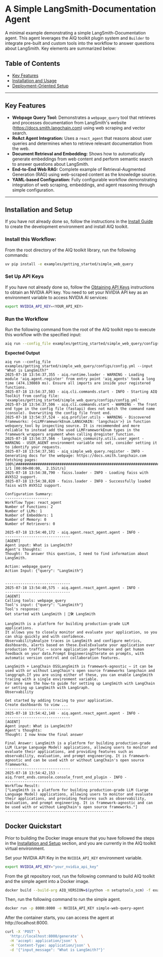<!--
SPDX-FileCopyrightText: Copyright (c) 2025, NVIDIA CORPORATION & AFFILIATES. All rights reserved.
SPDX-License-Identifier: Apache-2.0

Licensed under the Apache License, Version 2.0 (the "License");
you may not use this file except in compliance with the License.
You may obtain a copy of the License at

http://www.apache.org/licenses/LICENSE-2.0

Unless required by applicable law or agreed to in writing, software
distributed under the License is distributed on an "AS IS" BASIS,
WITHOUT WARRANTIES OR CONDITIONS OF ANY KIND, either express or implied.
See the License for the specific language governing permissions and
limitations under the License.
-->

# A Simple LangSmith-Documentation Agent

A minimal example demonstrating a simple LangSmith-Documentation agent. This agent leverages the AIQ toolkit plugin system and `Builder` to integrate pre-built and custom tools into the workflow to answer questions about LangSmith. Key elements are summarized below:

## Table of Contents

* [Key Features](#key-features)
* [Installation and Usage](#installation-and-setup)
* [Deployment-Oriented Setup](#docker-quickstart)

---

## Key Features

- **Webpage Query Tool:** Demonstrates a `webpage_query` tool that retrieves and processes documentation from LangSmith's website (https://docs.smith.langchain.com) using web scraping and vector search.
- **ReAct Agent Integration:** Uses a `react_agent` that reasons about user queries and determines when to retrieve relevant documentation from the web.
- **Document Retrieval and Embedding:** Shows how to automatically generate embeddings from web content and perform semantic search to answer questions about LangSmith.
- **End-to-End Web RAG:** Complete example of Retrieval-Augmented Generation (RAG) using web-scraped content as the knowledge source.
- **YAML-based Configuration:** Fully configurable workflow demonstrating integration of web scraping, embeddings, and agent reasoning through simple configuration.

---

## Installation and Setup

If you have not already done so, follow the instructions in the [Install Guide](../../../docs/source/quick-start/installing.md#install-from-source) to create the development environment and install AIQ toolkit.

### Install this Workflow:

From the root directory of the AIQ toolkit library, run the following commands:

```bash
uv pip install -e examples/getting_started/simple_web_query
```

### Set Up API Keys
If you have not already done so, follow the [Obtaining API Keys](../../../docs/source/quick-start/installing.md#obtaining-api-keys) instructions to obtain an NVIDIA API key. You need to set your NVIDIA API key as an environment variable to access NVIDIA AI services:

```bash
export NVIDIA_API_KEY=<YOUR_API_KEY>
```

### Run the Workflow

Run the following command from the root of the AIQ toolkit repo to execute this workflow with the specified input:

```bash
aiq run --config_file examples/getting_started/simple_web_query/configs/config.yml --input "What is LangSmith?"
```

**Expected Output**

```console
aiq run --config_file examples/getting_started/simple_web_query/configs/config.yml --input "What is LangSmith?"
2025-07-18 13:54:37,355 - aiq.runtime.loader - WARNING - Loading module 'aiq.agent.register' from entry point 'aiq_agents' took a long time (474.130869 ms). Ensure all imports are inside your registered functions.
2025-07-18 13:54:37,503 - aiq.cli.commands.start - INFO - Starting AIQ Toolkit from config file: 'examples/getting_started/simple_web_query/configs/config.yml'
2025-07-18 13:54:37,506 - aiq.cli.commands.start - WARNING - The front end type in the config file (fastapi) does not match the command name (console). Overwriting the config file front end.
2025-07-18 13:54:37,524 - aiq.profiler.utils - WARNING - Discovered frameworks: {<LLMFrameworkEnum.LANGCHAIN: 'langchain'>} in function webquery_tool by inspecting source. It is recommended and more reliable to instead add the used LLMFrameworkEnum types in the framework_wrappers argument when calling @register_function.
2025-07-18 13:54:37,566 - langchain_community.utils.user_agent - WARNING - USER_AGENT environment variable not set, consider setting it to identify your requests.
2025-07-18 13:54:37,581 - aiq_simple_web_query.register - INFO - Generating docs for the webpage: https://docs.smith.langchain.com
Fetching pages: 100%|####################################################################################################################################################################################| 1/1 [00:00<00:00,  2.15it/s]
2025-07-18 13:54:38,790 - faiss.loader - INFO - Loading faiss with AVX512 support.
2025-07-18 13:54:38,820 - faiss.loader - INFO - Successfully loaded faiss with AVX512 support.

Configuration Summary:
--------------------
Workflow Type: react_agent
Number of Functions: 2
Number of LLMs: 1
Number of Embedders: 1
Number of Memory: 0
Number of Retrievers: 0

2025-07-18 13:54:40,172 - aiq.agent.react_agent.agent - INFO - 
------------------------------
[AGENT]
Agent input: What is LangSmith?
Agent's thoughts: 
Thought: To answer this question, I need to find information about LangSmith.

Action: webpage_query
Action Input: {"query": "LangSmith"}


------------------------------
2025-07-18 13:54:40,575 - aiq.agent.react_agent.agent - INFO - 
------------------------------
[AGENT]
Calling tools: webpage_query
Tool's input: {"query": "LangSmith"}
Tool's response: 
Get started with LangSmith | 🦜️🛠️ LangSmith

LangSmith is a platform for building production-grade LLM applications.
It allows you to closely monitor and evaluate your application, so you can ship quickly and with confidence.
ObservabilityAnalyze traces in LangSmith and configure metrics, dashboards, alerts based on these.EvalsEvaluate your application over production traffic — score application performance and get human feedback on your data.Prompt EngineeringIterate on prompts, with automatic version control and collaboration features.

LangSmith + LangChain OSSLangSmith is framework-agnostic — it can be used with or without LangChain's open source frameworks langchain and langgraph.If you are using either of these, you can enable LangSmith tracing with a single environment variable.
For more see the how-to guide for setting up LangSmith with LangChain or setting up LangSmith with LangGraph.
Observability​

Get started by adding tracing to your application.
Create dashboards to view ...
------------------------------
2025-07-18 13:54:42,148 - aiq.agent.react_agent.agent - INFO - 
------------------------------
[AGENT]
Agent input: What is LangSmith?
Agent's thoughts: 
Thought: I now know the final answer

Final Answer: LangSmith is a platform for building production-grade LLM (Large Language Model) applications, allowing users to monitor and evaluate their applications, and providing features such as observability, evaluation, and prompt engineering. It is framework-agnostic and can be used with or without LangChain's open source frameworks.
------------------------------
2025-07-18 13:54:42,153 - aiq.front_ends.console.console_front_end_plugin - INFO - 
--------------------------------------------------
Workflow Result:
["LangSmith is a platform for building production-grade LLM (Large Language Model) applications, allowing users to monitor and evaluate their applications, and providing features such as observability, evaluation, and prompt engineering. It is framework-agnostic and can be used with or without LangChain's open source frameworks."]
--------------------------------------------------
```

## Docker Quickstart

Prior to building the Docker image ensure that you have followed the steps in the [Installation and Setup](#installation-and-setup) section, and you are currently in the AIQ toolkit virtual environment.

Set your NVIDIA API Key in the `NVIDIA_API_KEY` environment variable.

```bash
export NVIDIA_API_KEY="your_nvidia_api_key"
```

From the git repository root, run the following command to build AIQ toolkit and the simple agent into a Docker image.

```bash
docker build --build-arg AIQ_VERSION=$(python -m setuptools_scm) -f examples/getting_started/simple_web_query/Dockerfile -t simple-web-query-agent .
```

Then, run the following command to run the simple agent.

```bash
docker run -p 8000:8000 -e NVIDIA_API_KEY simple-web-query-agent
```

After the container starts, you can access the agent at http://localhost:8000.

```bash
curl -X 'POST' \
  'http://localhost:8000/generate' \
  -H 'accept: application/json' \
  -H 'Content-Type: application/json' \
  -d '{"input_message": "What is LangSmith?"}'
```
